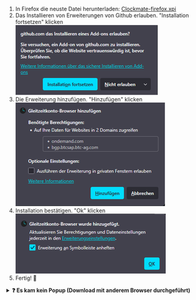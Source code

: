 1. In Firefox die neuste Datei herunterladen: [Clockmate-firefox.xpi](https://github.com/clock-mate/extension/releases/latest/download/Clockmate-firefox.xpi)
2. Das Installieren von Erweiterungen von Github erlauben. "Installation fortsetzen" klicken<br>
![Von Github Erweiterung installieren erlauben](../assets/firefow-allow-github-extension-install.png)
3. Die Erweiterung hinzufügen. "Hinzufügen" klicken<br>
![Erweiterung hinzufügen](../assets/firefox-install-extension.png)
4. Installation bestätigen. "Ok" klicken<br>
![Installation bestätigen](../assets/firefox-install-success.png)
5. Fertig! 🥳


<details><summary><b>❓ Es kam kein Popup (Download mit anderem Browser durchgeführt)</b></summary>
    <ol>
        <li>In Firefox neuen Tab mit <code>about:addons</code> öffnen</li>
        <li>Links "Erweiterungen" auswählen</li>
        <li>"Erweiterungen verwalten" Einstellungsrad klicken</li>
        <li>"Add-on aus Datei installieren..." klicken</li><br>
        <img src="../assets/firefox-installation.png" alt="Installation in Firefox" style="width: 70%;"><br>
        <li>Zur heruntergeladenen Datei "Clockmate-firefox.xpi" navigieren und auswählen</li>
        <li>"Öffnen" klicken</li>
        <li>Die Erweiterung hinzufügen. "Hinzufügen" klicken</li><br>
        <img src="../assets/firefox-install-extension.png" alt="Erweiterung hinzufügen">
        <li>Installation bestätigen. "Ok" klicken</li><br>
        <img src="../assets/firefox-install-success.png" alt="Installation bestätigen">
        <li>Fertig! 🥳</li>
    </ol>
</details>
